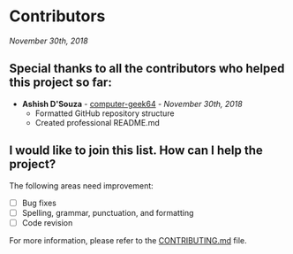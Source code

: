 # Contributors
*November 30th, 2018*

## Special thanks to all the contributors who helped this project so far:
* **Ashish D'Souza** - [computer-geek64](https://github.com/computer-geek64/) - *November 30th, 2018*
  * Formatted GitHub repository structure
  * Created professional README.md

## I would like to join this list. How can I help the project?
The following areas need improvement:
- [ ] Bug fixes
- [ ] Spelling, grammar, punctuation, and formatting
- [ ] Code revision

For more information, please refer to the [CONTRIBUTING.md](CONTRIBUTING.md) file.
